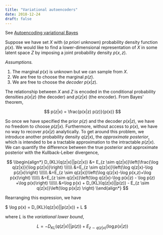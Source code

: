 ```yaml
---
title: "Variational autoencoders"
date: 2018-12-24
draft: false
---
```



See [Autoencoding variational Bayes](https://arxiv.org/abs/1312.6114)

Suppose we have set $X$ with (_a priori_ unknown) probability density function $p(x)$.
We would like to find a lower-dimensional representation of $X$ in some latent space
$Z$ by imposing a joint probability density $p(x, z)$.

*Assumptions.*
 1. The marginal $p(x)$ is unknown but we can sample from $X$.
 2. We are free to choose the marginal $p(z)$.
 3. We are free to choose the _decoder_ $p(x|z)$.

The relationship between $X$ and $Z$ is encoded in the conditional probability
densities $p(x|z)$ (the decoder) and $p(z|x)$ (the encoder). From Bayes' theorem,

$$ p(z|x) = \frac{p(x|z) p(z)}{p(x)} $$

So once we have specified the prior $p(z)$ and the decoder $p(x|z)$, we have no freedom
to choose $p(z|x)$. Furthermore, without access to $p(x)$, we have no way to recover
$p(x|z)$ analytically. To get around this problem, we introduce another probability
density $q(z|x)$, the _approximate posterior_, which is intended to be a tractable
approximation to the intractable $p(z|x)$. We can quantify the difference between
the true posterior and approximate posterior with the Kullback-Leiber divergence,

$$
\\begin{align*}
D_{KL}(q(z|x)||p(z|x))
&= E_{z \sim q(z|x)}\left(\frac{\log q(z|x)}{\log p(z|x)}\right) \\\\\\
&=E_{z \sim q(z|x)}\left(\log q(z|x)-\log p(z|x)\right) \\\\\\
&=E_{z \sim q(z|x)}\left(\log q(z|x)-\log p(x,z)+\log p(x)\right) \\\\\\
&=E_{z \sim q(z|x)}\left(\log q(z|x)-\log p(x|z) - \log p(z) +\log p(x)\right) \\\\\\
&=\log p(x)  + D_{KL}(q(z|x)||p(z)) - E_{z \sim q(z|x)}\left(\log p(x|z) \right)
\\end{align*}
$$

Rearranging this expression, we have

$ \log p(x) = D_{KL}(q(z|x)||p(z|x)) + L $

where $L$ is the _variational lower bound_,

$$ L = -D_{KL}(q(z|x)||p(z)) + E_{z \sim q(z|x)}(\log p(x|z)) $$
